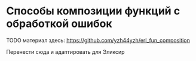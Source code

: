 # Способы композиции функций с обработкой ошибок

TODO материал здесь:
https://github.com/yzh44yzh/erl_fun_composition

Перенести сюда и адаптировать для Эликсир
